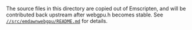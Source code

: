 The source files in this directory are copied out of Emscripten, and will be
contributed back upstream after webgpu.h becomes stable.
See [`//src/emdawnwebgpu/README.md`](../../src/emdawnwebgpu/README.md)
for details.
